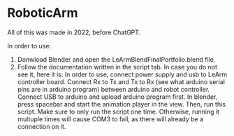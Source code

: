 # RoboticArm

All of this was made in 2022, before ChatGPT.

In order to use:
1. Donwload Blender and open the LeArmBlendFinalPortfolio.blend file.
2. Follow the documentation written in the script tab. In case you do not see it, here it is:  In order to use, connect power supply and usb to LeArm controller board. Connect Rx to Tx and Tx to Rx (see what arduino serial pins are in arduino program) between arduino and robot controller. Connect USB to arduino and upload arduino program first. In blender, press spacebar and start the animation player in the view. Then, run this script. Make sure to only run the script one time. Otherwise, running it multuple times will cause COM3 to fail, as there will already be a connection on it.
